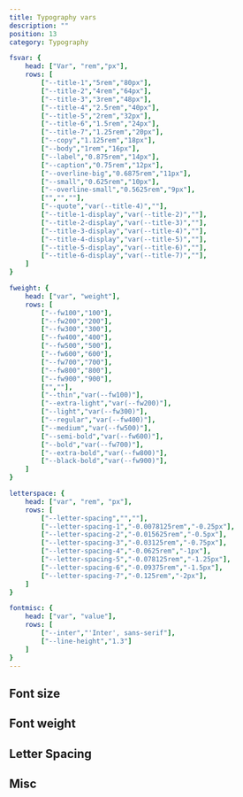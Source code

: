 ```yaml
---
title: Typography vars
description: ""
position: 13
category: Typography

fsvar: {
	head: ["Var", "rem","px"],
	rows: [
		["--title-1","5rem","80px"],
		["--title-2","4rem","64px"],
		["--title-3","3rem","48px"],
		["--title-4","2.5rem","40px"],
		["--title-5","2rem","32px"],
		["--title-6","1.5rem","24px"],
		["--title-7","1.25rem","20px"],
		["--copy","1.125rem","18px"],
		["--body","1rem","16px"],
		["--label","0.875rem","14px"],
		["--caption","0.75rem","12px"],
		["--overline-big","0.6875rem","11px"],
		["--small","0.625rem","10px"],
		["--overline-small","0.5625rem","9px"],
		["","",""],
		["--quote","var(--title-4)",""],
		["--title-1-display","var(--title-2)",""],
		["--title-2-display","var(--title-3)",""],
		["--title-3-display","var(--title-4)",""],
		["--title-4-display","var(--title-5)",""],
		["--title-5-display","var(--title-6)",""],
		["--title-6-display","var(--title-7)",""],
	]
}

fweight: {
	head: ["var", "weight"],
	rows: [
		["--fw100","100"],
		["--fw200","200"],
		["--fw300","300"],
		["--fw400","400"],
		["--fw500","500"],
		["--fw600","600"],
		["--fw700","700"],
		["--fw800","800"],
		["--fw900","900"],
		["",""],
		["--thin","var(--fw100)"],
		["--extra-light","var(--fw200)"],
		["--light","var(--fw300)"],
		["--regular","var(--fw400)"],
		["--medium","var(--fw500)"],
		["--semi-bold","var(--fw600)"],
		["--bold","var(--fw700)"],
		["--extra-bold","var(--fw800)"],
		["--black-bold","var(--fw900)"],
	]
}

letterspace: {
	head: ["var", "rem", "px"],
	rows: [
		["--letter-spacing","",""],
		["--letter-spacing-1","-0.0078125rem","-0.25px"],
		["--letter-spacing-2","-0.015625rem","-0.5px"],
		["--letter-spacing-3","-0.03125rem","-0.75px"],
		["--letter-spacing-4","-0.0625rem","-1px"],
		["--letter-spacing-5","-0.078125rem","-1.25px"],
		["--letter-spacing-6","-0.09375rem","-1.5px"],
		["--letter-spacing-7","-0.125rem","-2px"],
	]
}

fontmisc: {
	head: ["var", "value"],
	rows: [
		["--inter","'Inter', sans-serif"],
		["--line-height","1.3"]
	]
}
---
```


## Font size

<c-table pn="fsvar"></c-table>

## Font weight

<c-table pn="fweight"></c-table>

## Letter Spacing

<c-table pn="letterspace"></c-table>

## Misc

<c-table pn="fontmisc"></c-table>
